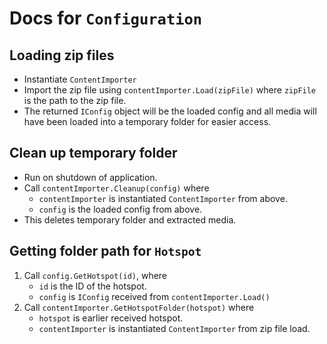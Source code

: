 # Docs for `Configuration`

## Loading zip files
- Instantiate `ContentImporter`
- Import the zip file using `contentImporter.Load(zipFile)` where `zipFile` is the
path to the zip file.
- The returned `IConfig` object will be the loaded config and 
all media will have been loaded into a temporary folder for easier access.

## Clean up temporary folder
- Run on shutdown of application.
- Call `contentImporter.Cleanup(config)` where 
  - `contentImporter` is instantiated `ContentImporter` from above.
  - `config` is the loaded config from above.
- This deletes temporary folder and extracted media.

## Getting folder path for `Hotspot`
1. Call `config.GetHotspot(id)`, where
   - `id` is the ID of the hotspot.
   - `config` is `IConfig` received from `contentImporter.Load()`
2. Call `contentImporter.GetHotspotFolder(hotspot)` where 
   - `hotspot` is earlier received hotspot.
   - `contentImporter` is instantiated `ContentImporter` from zip file load.
